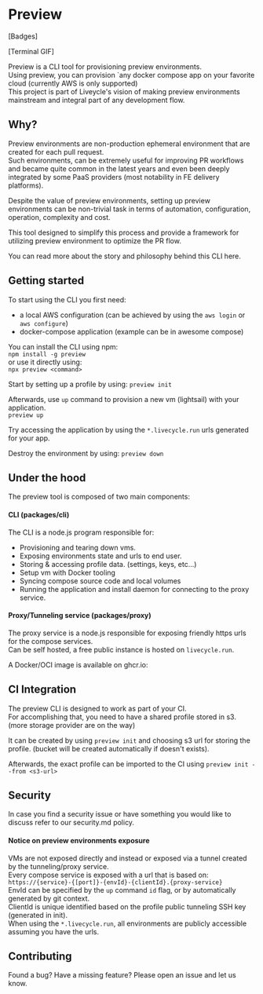 # Preview

[Badges]

[Terminal GIF]

Preview is a CLI tool for provisioning preview environments.  
Using preview, you can provision `any docker compose app on your favorite cloud (currently AWS is only supported)    
This project is part of Liveycle's vision of making preview environments mainstream and integral part of any development flow.  

## Why?

Preview environments are non-production ephemeral environment that are created for each pull request.  
Such environments, can be extremely useful for improving PR workflows and became quite common in the latest years and even been deeply integrated by some PaaS providers (most notability in FE delivery platforms).  

Despite the value of preview environments, setting up preview environments can be non-trivial task in terms of automation, configuration, operation, complexity and cost.  

This tool designed to simplify this process and provide a framework for utilizing preview environment to optimize the PR flow.  

You can read more about the story and philosophy behind this CLI here.  

## Getting started

To start using the CLI you first need:  
- a local AWS configuration (can be achieved by using the `aws login` or `aws configure`)  
- docker-compose application (example can be in awesome compose)  

You can install the CLI using npm:  
`npm install -g preview`  
or use it directly using:  
`npx preview <command>`  

Start by setting up a profile by using:  `preview init`  

Afterwards, use `up` command to provision a new vm (lightsail) with your application.  
`preview up`  

Try accessing the application by using the `*.livecycle.run` urls generated for your app.  

Destroy the environment by using: `preview down`  

## Under the hood

The preview tool is composed of two main components:  

#### CLI (packages/cli)

The CLI is a node.js program responsible for:  
- Provisioning and tearing down vms.
- Exposing environments state and urls to end user. 
- Storing & accessing profile data. (settings, keys, etc...)
- Setup vm with Docker tooling
- Syncing compose source code and local volumes
- Running the application and install daemon for connecting to the proxy service.  

#### Proxy/Tunneling service (packages/proxy)

The proxy service is a node.js responsible for exposing friendly https urls for the compose services.  
Can be self hosted, a free public instance is hosted on `livecycle.run`.  

A Docker/OCI image is available on ghcr.io:  

## CI Integration

The preview CLI is designed to work as part of your CI.  
For accomplishing that, you need to have a shared profile stored in s3. (more storage provider are on the way)

It can be created by using `preview init` and choosing s3 url for storing the profile. (bucket will be created automatically if doesn't exists).

Afterwards, the exact profile can be imported to the CI using `preview init --from <s3-url>`

## Security

In case you find a security issue or have something you would like to discuss refer to our security.md policy.

#### Notice on preview environments exposure
VMs are not exposed directly and instead or exposed via a tunnel created by the tunneling/proxy service.  
Every compose service is exposed with a url that is based on:  
`https://{service}-{[port]}-{envId}-{clientId}.{proxy-service}`  
EnvId can be specified by the `up` command `id` flag, or by automatically generated by git context.  
ClientId is unique identified based on the profile public tunneling SSH key (generated in init).  
When using the `*.livecycle.run`, all environments are publicly accessible assuming you have the urls.  

## Contributing
Found a bug? Have a missing feature? Please open an issue and let us know.